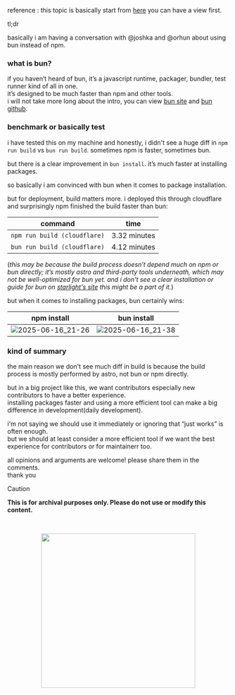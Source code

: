 reference : this topic is basically start from [here](https://github.com/ratatui/ratatui/pull/1905#issuecomment-2973657343) you can have a view first.

tl;dr

basically i am having a conversation with @joshka and @orhun about using bun instead of npm.

### what is bun?

if you haven’t heard of bun, it’s a javascript runtime, packager, bundler, test runner kind of all in one.  
it’s designed to be much faster than npm and other tools.  
i will not take more long about the intro, you can view [bun site](https://bun.sh/) and [bun github](https://github.com/oven-sh/bun).

### benchmark or basically test

i have tested this on my machine and honestly, i didn't see a huge diff in `npm run build` vs `bun run build`. sometimes npm is faster, sometimes bun.

but there is a clear improvement in `bun install`. it’s much faster at installing packages.

so basically i am convinced with bun when it comes to package installation.

but for deployment, build matters more. i deployed this through cloudflare and surprisingly npm finished the build faster than bun:

| command | time |
|---------|---------|
| `npm run build (cloudflare)` | 3.32 minutes |
| `bun run build (cloudflare)` | 4.12 minutes |  

(*this may be because the build process doesn’t depend much on npm or bun directly; it’s mostly astro and third-party tools underneath, which may not be well-optimized for bun yet. and i don't see a clear installation or guide for bun on [starlight's site](https://starlight.astro.build/getting-started/) this might be a part of it.*)

but when it comes to installing packages, bun certainly wins:

| npm install | bun install |
|------------|---------|
| ![2025-06-16_21-26](https://github.com/user-attachments/assets/0f314a84-994b-4c12-bae9-1c80603c3267) | ![2025-06-16_21-38](https://github.com/user-attachments/assets/e2e020eb-8a59-4d9f-bd93-f51ba7a796d7) |  

### kind of summary

the main reason we don't see much diff in build is because the build process is mostly performed by astro, not bun or npm directly.

but in a big project like this, we want contributors especially new contributors to have a better experience.  
installing packages faster and using a more efficient tool can make a big difference in development(daily development).

i'm not saying we should use it immediately or ignoring that “just works” is often enough.  
but we should at least consider a more efficient tool if we want the best experience for contributors or for maintainerr too.

all opinions and arguments are welcome! please share them in the comments.  
thank you


> [!CAUTION]
> **This is for archival purposes only. Please do not use or modify this content.**

<br>

<p align="center">
<a href="https://discord.com/invite/8NJWstnUHd">
<img src="https://invidget.switchblade.xyz/8NJWstnUHd" width="350">
</a>
</p>
